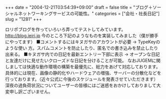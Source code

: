 +++
date = "2004-12-21T03:54:39+09:00"
draft = false
title = "ブログ＋ソーシャルネットワーキングサービスの可能性。"
categories = ["会社・社長日記"]
slug = "1281"
+++

ロリポブログを作っていろいろ弄ってテストしてみています。
<a href="http://blog.ieiri.jp" target="_blank">http://blog.ieiri.jp</a>
今のところ下記のようなものを実装してみました（僕が勝手にやってます）
■コメントするにはキヌガサのアカウントが必要 → TypeKeyのような使い
方。スパムコメントを防止したり、匿名での書き込みを禁止したり出来る。
■キヌガサ内での日記を最新エントリー下部に表示 → オープンな日記と友達だけに見せたいクローズドな日記を分けることが可能。
なおJUGEMに関しましては快適な動作環境の構築を最優先に、総力をあげて対応しております。具体的には現在、画像の静的化やハードウェアの増強、サーバーの分散化などを行っております。（近々公式に今後のスケジュールを発表させていただきます）深夜の過負荷状況についてユーザーの皆様にはご迷惑をおかけしておりまして大変申し訳ございません。
